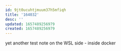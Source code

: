 ```yaml
---
id: 9jt0ucuhtjmuum37h5mfiqh
title: '164032'
desc: ''
updated: 1657489256979
created: 1657489256979
---
```

yet another test note on the WSL side - inside docker
